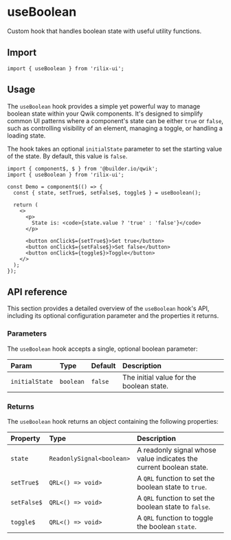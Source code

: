 # useBoolean

Custom hook that handles boolean state with useful utility functions.

## Import

```tsx
import { useBoolean } from 'rilix-ui';
```

## Usage

The `useBoolean` hook provides a simple yet powerful way to manage boolean state within your Qwik components. It's designed to simplify common UI patterns where a component's state can be either `true` or `false`, such as controlling visibility of an element, managing a toggle, or handling a loading state.

The hook takes an optional `initialState` parameter to set the starting value of the state. By default, this value is `false`.

```tsx
import { component$, $ } from '@builder.io/qwik';
import { useBoolean } from 'rilix-ui';

const Demo = component$(() => {
  const { state, setTrue$, setFalse$, toggle$ } = useBoolean();

  return (
    <>
      <p>
        State is: <code>{state.value ? 'true' : 'false'}</code>
      </p>

      <button onClick$={setTrue$}>Set true</button>
      <button onClick$={setFalse$}>Set false</button>
      <button onClick$={toggle$}>Toggle</button>
    </>
  );
});
```

## API reference

This section provides a detailed overview of the `useBoolean` hook's API, including its optional configuration parameter and the properties it returns.

### Parameters

The `useBoolean` hook accepts a single, optional boolean parameter:

| Param          | Type      | Default | Description                              |
| :------------- | :-------- | :------ | :--------------------------------------- |
| `initialState` | `boolean` | `false` | The initial value for the boolean state. |

### Returns

The `useBoolean` hook returns an object containing the following properties:

| Property    | Type                      | Description                                                        |
| :---------- | :------------------------ | :----------------------------------------------------------------- |
| `state`     | `ReadonlySignal<boolean>` | A readonly signal whose value indicates the current boolean state. |
| `setTrue$`  | `QRL<() => void>`         | A `QRL` function to set the boolean state to `true`.               |
| `setFalse$` | `QRL<() => void>`         | A `QRL` function to set the boolean state to `false`.              |
| `toggle$`   | `QRL<() => void>`         | A `QRL` function to toggle the boolean `state`.                    |
